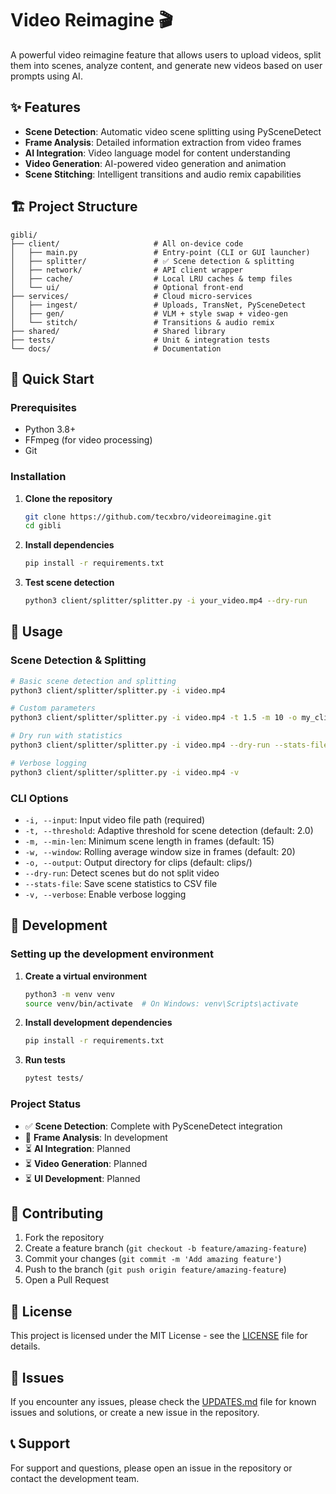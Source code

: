 # Video Reimagine 🎬

A powerful video reimagine feature that allows users to upload videos, split them into scenes, analyze content, and generate new videos based on user prompts using AI.

## ✨ Features

- **Scene Detection**: Automatic video scene splitting using PySceneDetect
- **Frame Analysis**: Detailed information extraction from video frames
- **AI Integration**: Video language model for content understanding
- **Video Generation**: AI-powered video generation and animation
- **Scene Stitching**: Intelligent transitions and audio remix capabilities

## 🏗️ Project Structure

```
gibli/
├── client/                     # All on-device code
│   ├── main.py                 # Entry-point (CLI or GUI launcher)
│   ├── splitter/               # ✅ Scene detection & splitting
│   ├── network/                # API client wrapper
│   ├── cache/                  # Local LRU caches & temp files
│   └── ui/                     # Optional front-end
├── services/                   # Cloud micro-services
│   ├── ingest/                 # Uploads, TransNet, PySceneDetect
│   ├── gen/                    # VLM + style swap + video-gen
│   └── stitch/                 # Transitions & audio remix
├── shared/                     # Shared library
├── tests/                      # Unit & integration tests
└── docs/                       # Documentation
```

## 🚀 Quick Start

### Prerequisites

- Python 3.8+
- FFmpeg (for video processing)
- Git

### Installation

1. **Clone the repository**
   ```bash
   git clone https://github.com/tecxbro/videoreimagine.git
   cd gibli
   ```

2. **Install dependencies**
   ```bash
   pip install -r requirements.txt
   ```

3. **Test scene detection**
   ```bash
   python3 client/splitter/splitter.py -i your_video.mp4 --dry-run
   ```

## 📖 Usage

### Scene Detection & Splitting

```bash
# Basic scene detection and splitting
python3 client/splitter/splitter.py -i video.mp4

# Custom parameters
python3 client/splitter/splitter.py -i video.mp4 -t 1.5 -m 10 -o my_clips/

# Dry run with statistics
python3 client/splitter/splitter.py -i video.mp4 --dry-run --stats-file stats.csv

# Verbose logging
python3 client/splitter/splitter.py -i video.mp4 -v
```

### CLI Options

- `-i, --input`: Input video file path (required)
- `-t, --threshold`: Adaptive threshold for scene detection (default: 2.0)
- `-m, --min-len`: Minimum scene length in frames (default: 15)
- `-w, --window`: Rolling average window size in frames (default: 20)
- `-o, --output`: Output directory for clips (default: clips/)
- `--dry-run`: Detect scenes but do not split video
- `--stats-file`: Save scene statistics to CSV file
- `-v, --verbose`: Enable verbose logging

## 🔧 Development

### Setting up the development environment

1. **Create a virtual environment**
   ```bash
   python3 -m venv venv
   source venv/bin/activate  # On Windows: venv\Scripts\activate
   ```

2. **Install development dependencies**
   ```bash
   pip install -r requirements.txt
   ```

3. **Run tests**
   ```bash
   pytest tests/
   ```

### Project Status

- ✅ **Scene Detection**: Complete with PySceneDetect integration
- 🔄 **Frame Analysis**: In development
- ⏳ **AI Integration**: Planned
- ⏳ **Video Generation**: Planned
- ⏳ **UI Development**: Planned

## 🤝 Contributing

1. Fork the repository
2. Create a feature branch (`git checkout -b feature/amazing-feature`)
3. Commit your changes (`git commit -m 'Add amazing feature'`)
4. Push to the branch (`git push origin feature/amazing-feature`)
5. Open a Pull Request

## 📝 License

This project is licensed under the MIT License - see the [LICENSE](LICENSE) file for details.

## 🐛 Issues

If you encounter any issues, please check the [UPDATES.md](UPDATES.md) file for known issues and solutions, or create a new issue in the repository.

## 📞 Support

For support and questions, please open an issue in the repository or contact the development team. 